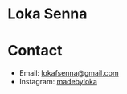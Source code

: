 # Loka Senna

# Contact
 - Email: lokafsenna@gmail.com
 - Instagram: [madebyloka](https://www.instagram.com/madebyloka/)
